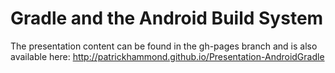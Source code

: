 # Gradle and the Android Build System

The presentation content can be found in the gh-pages branch and is also available here:
http://patrickhammond.github.io/Presentation-AndroidGradle
